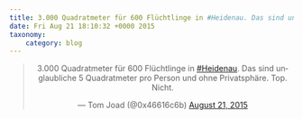 ```yaml
---
title: 3.000 Quadratmeter für 600 Flüchtlinge in #Heidenau. Das sind unglaubliche 5 Quadratmeter pro Person und ohne Privatsphäre. Top. Nicht.
date: Fri Aug 21 18:10:32 +0000 2015
taxonomy:
    category: blog
---
```

<blockquote class="twitter-tweet" align="center" width="350"><p lang="de" dir="ltr">3.000 Quadratmeter für 600 Flüchtlinge in <a href="https://twitter.com/hashtag/Heidenau?src=hash">#Heidenau</a>. Das sind unglaubliche 5 Quadratmeter pro Person und ohne Privatsphäre. Top. Nicht.</p>&mdash; Tom Joad (@0x46616c6b) <a href="https://twitter.com/0x46616c6b/status/634788447748800512">August 21, 2015</a></blockquote>
